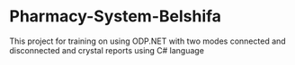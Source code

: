 # Pharmacy-System-Belshifa
This project for training on using ODP.NET with two modes connected and disconnected and crystal reports using C# language
